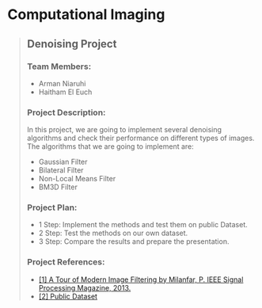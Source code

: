 # Computational Imaging
> ## Denoising Project
> ### Team Members:
> - Arman Niaruhi
> - Haitham El Euch
> ### Project Description:
> In this project, we are going to implement several denoising algorithms and check their performance on different types of images. 
> The algorithms that we are going to implement are:
> - Gaussian Filter 
> - Bilateral Filter
> - Non-Local Means Filter 
> - BM3D Filter
> ### Project Plan:
> - 1 Step:
> Implement the methods and test them on public Dataset.
> - 2 Step:
> Test the methods on our own dataset.
> - 3 Step:
> Compare the results and prepare the presentation.
> ### Project References:
> - [[1] A Tour of Modern Image Filtering by Milanfar, P. IEEE Signal Processing Magazine, 2013.](https://users.soe.ucsc.edu/~milanfar/publications/journal/ModernTour.pdf)
> - [[2] Public Dataset](https://www.cellpose.org)